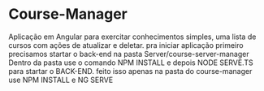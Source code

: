 # Course-Manager
Aplicação em Angular para exercitar conhecimentos simples, uma lista de cursos com ações de atualizar e deletar.
pra iniciar aplicação primeiro precisamos startar o back-end na pasta Server/course-server-manager
Dentro da pasta use o comando NPM INSTALL e depois NODE SERVE.TS para startar o BACK-END.
feito isso apenas na pasta do course-manager use NPM INSTALL e NG SERVE
